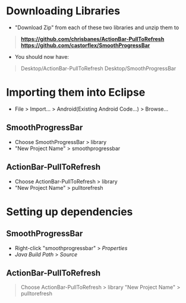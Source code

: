 Downloading Libraries
============
- "Download Zip" from each of these two libraries and unzip them to <Desktop>
>**https://github.com/chrisbanes/ActionBar-PullToRefresh** 
>**https://github.com/castorflex/SmoothProgressBar**
- You should now have:
>Desktop/ActionBar-PullToRefresh
>Desktop/SmoothProgressBar

Importing them into Eclipse
============
- File > Import... > Android(Existing Android Code...) > Browse...

SmoothProgressBar
----
- Choose SmoothProgressBar > library
- "New Project Name" > smoothprogressbar

ActionBar-PullToRefresh
-----
- Choose ActionBar-PullToRefresh > library
- "New Project Name" > pulltorefresh

Setting up dependencies
==========

SmoothProgressBar
----
- Right-click "smoothprogressbar" > *Properties*
- *Java Build Path* > *Source*

ActionBar-PullToRefresh
-----
> Choose ActionBar-PullToRefresh > library
> "New Project Name" > pulltorefresh
